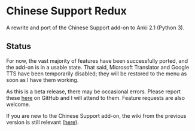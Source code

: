Chinese Support Redux
=====================

A rewrite and port of the Chinese Support add-on to Anki 2.1 (Python 3).

Status
------

For now, the vast majority of features have been successfully ported, and the add-on is in a usable state. That said, Microsoft Translator and Google TTS have been temporarily disabled; they will be restored to the menu as soon as I have them working.

As this is a beta release, there may be occasional errors. Please report these [here](https://github.com/luoliyan/chinese-support-redux/issues) on GitHub and I will attend to them. Feature requests are also welcome.

If you are new to the Chinese Support add-on, the wiki from the previous version is still relevant ([here](https://github.com/ttempe/chinese-support-addon/wiki)).
